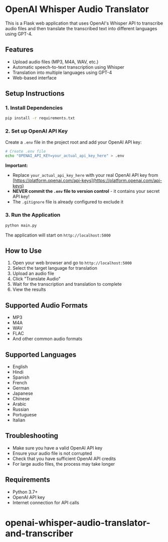 # OpenAI Whisper Audio Translator

This is a Flask web application that uses OpenAI's Whisper API to transcribe audio files and then translate the transcribed text into different languages using GPT-4.

## Features

- Upload audio files (MP3, M4A, WAV, etc.)
- Automatic speech-to-text transcription using Whisper
- Translation into multiple languages using GPT-4
- Web-based interface

## Setup Instructions

### 1. Install Dependencies

```bash
pip install -r requirements.txt
```

### 2. Set up OpenAI API Key

Create a `.env` file in the project root and add your OpenAI API key:

```bash
# Create .env file
echo "OPENAI_API_KEY=your_actual_api_key_here" > .env
```

**Important:** 
- Replace `your_actual_api_key_here` with your real OpenAI API key from [https://platform.openai.com/api-keys](https://platform.openai.com/api-keys)
- **NEVER commit the `.env` file to version control** - it contains your secret API key!
- The `.gitignore` file is already configured to exclude it

### 3. Run the Application

```bash
python main.py
```

The application will start on `http://localhost:5000`

## How to Use

1. Open your web browser and go to `http://localhost:5000`
2. Select the target language for translation
3. Upload an audio file
4. Click "Translate Audio"
5. Wait for the transcription and translation to complete
6. View the results

## Supported Audio Formats

- MP3
- M4A
- WAV
- FLAC
- And other common audio formats

## Supported Languages

- English
- Hindi
- Spanish
- French
- German
- Japanese
- Chinese
- Arabic
- Russian
- Portuguese
- Italian

## Troubleshooting

- Make sure you have a valid OpenAI API key
- Ensure your audio file is not corrupted
- Check that you have sufficient OpenAI API credits
- For large audio files, the process may take longer

## Requirements

- Python 3.7+
- OpenAI API key
- Internet connection for API calls
# openai-whisper-audio-translator-and-transcriber
